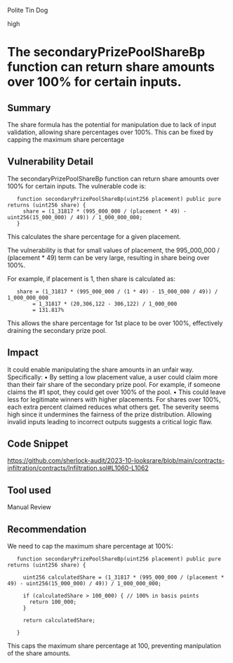 Polite Tin Dog

high

# The secondaryPrizePoolShareBp function can return share amounts over 100% for certain inputs.
## Summary
The share formula has the potential for manipulation due to lack of input validation, allowing share percentages over 100%. This can be fixed by capping the maximum share percentage
## Vulnerability Detail
The secondaryPrizePoolShareBp function can return share amounts over 100% for certain inputs.
The vulnerable code is:

       function secondaryPrizePoolShareBp(uint256 placement) public pure returns (uint256 share) {
         share = (1_31817 * (995_000_000 / (placement * 49) - uint256(15_000_000) / 49)) / 1_000_000_000; 
       }

This calculates the share percentage for a given placement.

The vulnerability is that for small values of placement, the 995_000_000 / (placement * 49) term can be very large, resulting in share being over 100%.

For example, if placement is 1, then share is calculated as:

       share = (1_31817 * (995_000_000 / (1 * 49) - 15_000_000 / 49)) / 1_000_000_000  
            = 1_31817 * (20,306,122 - 306,122) / 1_000_000 
            = 131.817%

This allows the share percentage for 1st place to be over 100%, effectively draining the secondary prize pool.

## Impact
It could enable manipulating the share amounts in an unfair way. Specifically:
• By setting a low placement value, a user could claim more than their fair share of the secondary prize pool. For example, if someone claims the #1 spot, they could get over 100% of the pool.
• This could leave less for legitimate winners with higher placements. For shares over 100%, each extra percent claimed reduces what others get.
The severity seems high since it undermines the fairness of the prize distribution. Allowing invalid inputs leading to incorrect outputs suggests a critical logic flaw.

## Code Snippet
https://github.com/sherlock-audit/2023-10-looksrare/blob/main/contracts-infiltration/contracts/Infiltration.sol#L1060-L1062
## Tool used

Manual Review

## Recommendation
We need to cap the maximum share percentage at 100%:

       function secondaryPrizePoolShareBp(uint256 placement) public pure returns (uint256 share) {

         uint256 calculatedShare = (1_31817 * (995_000_000 / (placement * 49) - uint256(15_000_000) / 49)) / 1_000_000_000;

         if (calculatedShare > 100_000) { // 100% in basis points
           return 100_000; 
         }

         return calculatedShare;

       }

This caps the maximum share percentage at 100, preventing manipulation of the share amounts.
